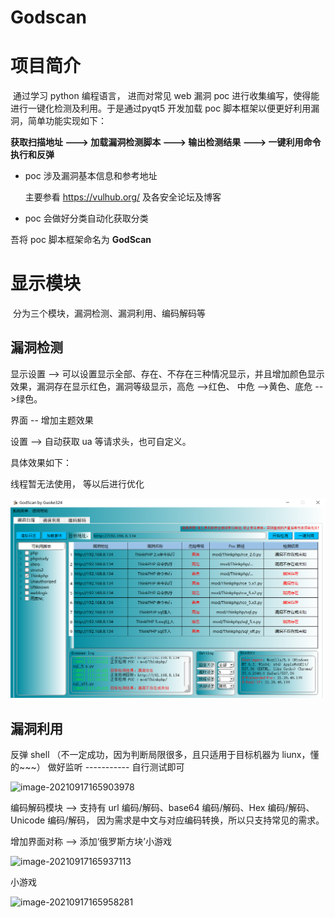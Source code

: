 # Godscan
# 项目简介

​		通过学习 python 编程语言， 进而对常见 web 漏洞 poc 进行收集编写，使得能进行一键化检测及利用。于是通过pyqt5 开发加载 poc 脚本框架以便更好利用漏洞，简单功能实现如下：



**获取扫描地址 ---> 加载漏洞检测脚本 ---> 输出检测结果 ---> 一键利用命令执行和反弹**     



* poc 涉及漏洞基本信息和参考地址   

  主要参看 https://vulhub.org/ 及各安全论坛及博客

* poc 会做好分类自动化获取分类

吾将 poc 脚本框架命名为 **GodScan**



# 显示模块

​		分为三个模块，漏洞检测、漏洞利用、编码解码等



## 漏洞检测

显示设置 --> 可以设置显示全部、存在、不存在三种情况显示，并且增加颜色显示效果，漏洞存在显示红色，漏洞等级显示，高危 -->红色、 中危 -->黄色、底危 -->绿色。

界面 -- 增加主题效果 

设置 --> 自动获取 ua 等请求头，也可自定义。

具体效果如下：

线程暂无法使用， 等以后进行优化

![1](images\1.png)



## 漏洞利用

反弹 shell （不一定成功，因为判断局限很多，且只适用于目标机器为 liunx，懂的~~~）
做好监听 ----------- 自行测试即可

![image-20210917165903978](\image-20210917165903978.png)



编码解码模块 --> 支持有 url 编码/解码、base64 编码/解码、Hex 编码/解码、Unicode 编码/解码， 因为需求是中文与对应编码转换，所以只支持常见的需求。

增加界面对称 --> 添加‘俄罗斯方块’小游戏



![image-20210917165937113](\image-20210917165937113.png)

小游戏

![image-20210917165958281](\image-20210917165958281.png)

